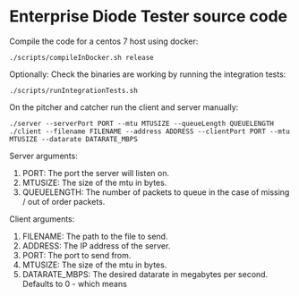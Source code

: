 # Enterprise Diode Tester source code


Compile the code for a centos 7 host using docker:

    ./scripts/compileInDocker.sh release

Optionally: Check the binaries are working by running the integration tests:

    ./scripts/runIntegrationTests.sh

On the pitcher and catcher run the client and server manually:

    ./server --serverPort PORT --mtu MTUSIZE --queueLength QUEUELENGTH
    ./client --filename FILENAME --address ADDRESS --clientPort PORT --mtu MTUSIZE --datarate DATARATE_MBPS

Server arguments:
1. PORT: The port the server will listen on.
2. MTUSIZE: The size of the mtu in bytes.
3. QUEUELENGTH: The number of packets to queue in the case of missing / out of order packets.

Client arguments:
1. FILENAME: The path to the file to send.
2. ADDRESS: The IP address of the server.
3. PORT: The port to send from.
4. MTUSIZE: The size of the mtu in bytes.
5. DATARATE_MBPS: The desired datarate in megabytes per second. Defaults to 0 - which means